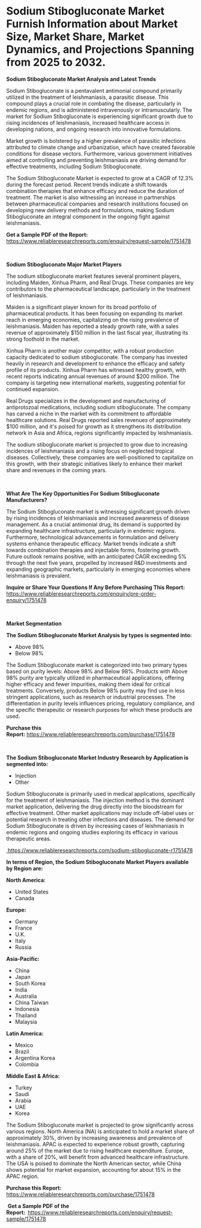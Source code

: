 <p><h1>Sodium Stibogluconate Market Furnish Information about Market Size, Market Share, Market Dynamics, and Projections Spanning from 2025 to 2032.</h1></p><p><strong>Sodium Stibogluconate Market Analysis and Latest Trends</strong></p>
<p><p>Sodium Stibogluconate is a pentavalent antimonial compound primarily utilized in the treatment of leishmaniasis, a parasitic disease. This compound plays a crucial role in combating the disease, particularly in endemic regions, and is administered intravenously or intramuscularly. The market for Sodium Stibogluconate is experiencing significant growth due to rising incidences of leishmaniasis, increased healthcare access in developing nations, and ongoing research into innovative formulations. </p><p>Market growth is bolstered by a higher prevalence of parasitic infections attributed to climate change and urbanization, which have created favorable conditions for disease vectors. Furthermore, various government initiatives aimed at controlling and preventing leishmaniasis are driving demand for effective treatments, including Sodium Stibogluconate. </p><p>The Sodium Stibogluconate Market is expected to grow at a CAGR of 12.3% during the forecast period. Recent trends indicate a shift towards combination therapies that enhance efficacy and reduce the duration of treatment. The market is also witnessing an increase in partnerships between pharmaceutical companies and research institutions focused on developing new delivery methods and formulations, making Sodium Stibogluconate an integral component in the ongoing fight against leishmaniasis.</p></p>
<p><strong>Get a Sample PDF of the Report:&nbsp;</strong> <a href="https://www.reliableresearchreports.com/enquiry/request-sample/1751478?utm_campaign=2655&utm_medium=2&utm_source=Github&utm_content=ia&utm_term=19042025&utm_id=sodium-stibogluconate">https://www.reliableresearchreports.com/enquiry/request-sample/1751478</a></p>
<p>&nbsp;</p>
<p><strong>Sodium Stibogluconate Major Market Players</strong></p>
<p><p>The sodium stibogluconate market features several prominent players, including Maiden, Xinhua Pharm, and Real Drugs. These companies are key contributors to the pharmaceutical landscape, particularly in the treatment of leishmaniasis.</p><p>Maiden is a significant player known for its broad portfolio of pharmaceutical products. It has been focusing on expanding its market reach in emerging economies, capitalizing on the rising prevalence of leishmaniasis. Maiden has reported a steady growth rate, with a sales revenue of approximately $150 million in the last fiscal year, illustrating its strong foothold in the market.</p><p>Xinhua Pharm is another major competitor, with a robust production capacity dedicated to sodium stibogluconate. The company has invested heavily in research and development to enhance the efficacy and safety profile of its products. Xinhua Pharm has witnessed healthy growth, with recent reports indicating annual revenues of around $200 million. The company is targeting new international markets, suggesting potential for continued expansion.</p><p>Real Drugs specializes in the development and manufacturing of antiprotozoal medications, including sodium stibogluconate. The company has carved a niche in the market with its commitment to affordable healthcare solutions. Real Drugs reported sales revenues of approximately $100 million, and it's poised for growth as it strengthens its distribution network in Asia and Africa, regions significantly impacted by leishmaniasis.</p><p>The sodium stibogluconate market is projected to grow due to increasing incidences of leishmaniasis and a rising focus on neglected tropical diseases. Collectively, these companies are well-positioned to capitalize on this growth, with their strategic initiatives likely to enhance their market share and revenues in the coming years.</p></p>
<p>&nbsp;</p>
<p><strong>What Are The Key Opportunities For Sodium Stibogluconate Manufacturers?</strong></p>
<p><p>The Sodium Stibogluconate market is witnessing significant growth driven by rising incidences of leishmaniasis and increased awareness of disease management. As a crucial antimonial drug, its demand is supported by expanding healthcare infrastructure, particularly in endemic regions. Furthermore, technological advancements in formulation and delivery systems enhance therapeutic efficacy. Market trends indicate a shift towards combination therapies and injectable forms, fostering growth. Future outlook remains positive, with an anticipated CAGR exceeding 5% through the next five years, propelled by increased R&D investments and expanding geographic markets, particularly in emerging economies where leishmaniasis is prevalent.</p></p>
<p><strong>Inquire or Share Your Questions If Any Before Purchasing This Report:</strong> <a href="https://www.reliableresearchreports.com/enquiry/pre-order-enquiry/1751478?utm_campaign=2655&utm_medium=2&utm_source=Github&utm_content=ia&utm_term=19042025&utm_id=sodium-stibogluconate">https://www.reliableresearchreports.com/enquiry/pre-order-enquiry/1751478</a></p>
<p>&nbsp;</p>
<p><strong>Market Segmentation</strong></p>
<p><strong>The Sodium Stibogluconate Market Analysis by types is segmented into:</strong></p>
<p><ul><li>Above 98%</li><li>Below 98%</li></ul></p>
<p><p>The Sodium Stibogluconate market is categorized into two primary types based on purity levels: Above 98% and Below 98%. Products with Above 98% purity are typically utilized in pharmaceutical applications, offering higher efficacy and fewer impurities, making them ideal for critical treatments. Conversely, products Below 98% purity may find use in less stringent applications, such as research or industrial processes. The differentiation in purity levels influences pricing, regulatory compliance, and the specific therapeutic or research purposes for which these products are used.</p></p>
<p><strong>Purchase this Report:&nbsp;</strong><a href="https://www.reliableresearchreports.com/purchase/1751478?utm_campaign=2655&utm_medium=2&utm_source=Github&utm_content=ia&utm_term=19042025&utm_id=sodium-stibogluconate">https://www.reliableresearchreports.com/purchase/1751478</a></p>
<p>&nbsp;</p>
<p><strong>The Sodium Stibogluconate Market Industry Research by Application is segmented into:</strong></p>
<p><ul><li>Injection</li><li>Other</li></ul></p>
<p><p>Sodium Stibogluconate is primarily used in medical applications, specifically for the treatment of leishmaniasis. The injection method is the dominant market application, delivering the drug directly into the bloodstream for effective treatment. Other market applications may include off-label uses or potential research in treating other infections and diseases. The demand for Sodium Stibogluconate is driven by increasing cases of leishmaniasis in endemic regions and ongoing studies exploring its efficacy in various therapeutic areas.</p></p>
<p><a href="https://www.reliableresearchreports.com/sodium-stibogluconate-r1751478?utm_campaign=2655&utm_medium=2&utm_source=Github&utm_content=ia&utm_term=19042025&utm_id=sodium-stibogluconate">&nbsp;https://www.reliableresearchreports.com/sodium-stibogluconate-r1751478</a></p>
<p><strong>In terms of Region, the Sodium Stibogluconate Market Players available by Region are:</strong></p>
<p>
    <p> <strong> North America: </strong>
        <ul>
            <li>United States</li>
            <li>Canada</li>
        </ul>
        </p> 
    <p> <strong> Europe: </strong>
        <ul>
            <li>Germany</li>
            <li>France</li>
            <li>U.K.</li>
            <li>Italy</li>
            <li>Russia</li>
        </ul>
        </p> 
    <p> <strong> Asia-Pacific: </strong>
        <ul>
            <li>China</li>
            <li>Japan</li>
            <li>South Korea</li>
            <li>India</li>
            <li>Australia</li>
            <li>China Taiwan</li>
            <li>Indonesia</li>
            <li>Thailand</li>
            <li>Malaysia</li>
        </ul>
        </p> 
    <p> <strong> Latin America: </strong>
        <ul>
            <li>Mexico</li>
            <li>Brazil</li>
            <li>Argentina Korea</li>
            <li>Colombia</li>
        </ul>
        </p> 
    <p> <strong> Middle East & Africa: </strong>
        <ul>
            <li>Turkey</li>
            <li>Saudi</li>
            <li>Arabia</li>
            <li>UAE</li>
            <li>Korea</li>
        </ul>
    </p>
    </p>
<p><p>The Sodium Stibogluconate market is projected to grow significantly across various regions. North America (NA) is anticipated to hold a market share of approximately 30%, driven by increasing awareness and prevalence of leishmaniasis. APAC is expected to experience robust growth, capturing around 25% of the market due to rising healthcare expenditure. Europe, with a share of 20%, will benefit from advanced healthcare infrastructure. The USA is poised to dominate the North American sector, while China shows potential for market expansion, accounting for about 15% in the APAC region.</p></p>
<p><strong>Purchase this Report: </strong><a href="https://www.reliableresearchreports.com/purchase/1751478?utm_campaign=2655&utm_medium=2&utm_source=Github&utm_content=ia&utm_term=19042025&utm_id=sodium-stibogluconate">https://www.reliableresearchreports.com/purchase/1751478</a></p>
<p>&nbsp;<strong>Get a Sample PDF of the Report:&nbsp;&nbsp;</strong><a href="https://www.reliableresearchreports.com/enquiry/request-sample/1751478?utm_campaign=2655&utm_medium=2&utm_source=Github&utm_content=ia&utm_term=19042025&utm_id=sodium-stibogluconate">https://www.reliableresearchreports.com/enquiry/request-sample/1751478</a></p>
<p><strong></strong></p>
<p><p></p><p></p><p></p></p>